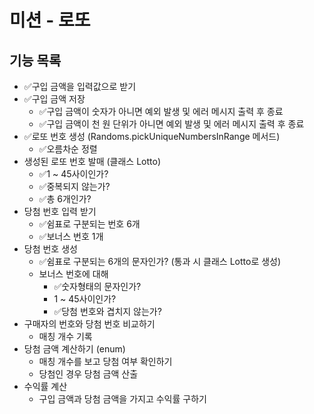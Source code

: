 # 미션 - 로또

## 기능 목록

- ✅구입 금액을 입력값으로 받기
- ✅구입 금액 저장
  - ✅구입 금액이 숫자가 아니면 예외 발생 및 에러 메시지 출력 후 종료
  - ✅구입 금액이 천 원 단위가 아니면 예외 발생 및 에러 메시지 출력 후 종료
- ✅로또 번호 생성 (Randoms.pickUniqueNumbersInRange 메서드)
  - ✅오름차순 정렬
- 생성된 로또 번호 발매 (클래스 Lotto)
  - ✅1 ~ 45사이인가?
  - ✅중복되지 않는가?
  - ✅총 6개인가?
- 당첨 번호 입력 받기
  - ✅쉼표로 구분되는 번호 6개
  - ✅보너스 번호 1개
- 당첨 번호 생성
  - ✅쉼표로 구분되는 6개의 문자인가? (통과 시 클래스 Lotto로 생성)
  - 보너스 번호에 대해
    - ✅숫자형태의 문자인가?
    - 1 ~ 45사이인가?
    - ✅당첨 번호와 겹치지 않는가?
- 구매자의 번호와 당첨 번호 비교하기
  - 매칭 개수 기록
- 당첨 금액 계산하기 (enum)
  - 매칭 개수를 보고 당첨 여부 확인하기
  - 당첨인 경우 당첨 금액 산출
- 수익률 계산
  - 구입 금액과 당첨 금액을 가지고 수익률 구하기